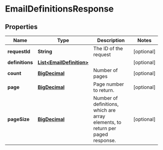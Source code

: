 
# EmailDefinitionsResponse

## Properties
Name | Type | Description | Notes
------------ | ------------- | ------------- | -------------
**requestId** | **String** | The ID of the request |  [optional]
**definitions** | [**List&lt;EmailDefinition&gt;**](EmailDefinition.md) |  |  [optional]
**count** | [**BigDecimal**](BigDecimal.md) | Number of pages |  [optional]
**page** | [**BigDecimal**](BigDecimal.md) | Page number to return. |  [optional]
**pageSize** | [**BigDecimal**](BigDecimal.md) | Number of definitions, which are array elements, to return per paged response. |  [optional]



